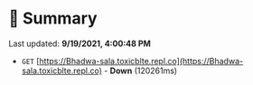 # 📖 Summary
Last updated: **9/19/2021, 4:00:48 PM**

- `GET` [https://Bhadwa-sala.toxicblte.repl.co](https://Bhadwa-sala.toxicblte.repl.co) - **Down** (120261ms)
